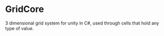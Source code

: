 # GridCore
3 dimensional grid system for unity in C#, used through cells that hold any type of value.

